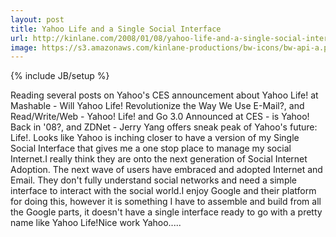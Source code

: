 ```yaml
---
layout: post
title: Yahoo Life and a Single Social Interface
url: http://kinlane.com/2008/01/08/yahoo-life-and-a-single-social-interface/
image: https://s3.amazonaws.com/kinlane-productions/bw-icons/bw-api-a.png
---
```

{% include JB/setup %}
Reading several posts on Yahoo's CES announcement about Yahoo Life! at Mashable - Will Yahoo Life! Revolutionize the Way We Use E-Mail?, and Read/Write/Web - Yahoo! Life! and Go 3.0 Announced at CES - is Yahoo! Back in '08?, and ZDNet - Jerry Yang offers sneak peak of Yahoo's future: Life!. Looks like Yahoo is inching closer to have a version of my Single Social Interface that gives me a one stop place to manage my social Internet.I really think they are onto the next generation of Social Internet Adoption.  The next wave of users have embraced and adopted Internet and Email.  They don't fully understand social networks and need a simple interface to interact with the social world.I enjoy Google and their platform for doing this, however it is something I have to assemble and build from all the Google parts, it doesn't have a single interface ready to go with a pretty name like Yahoo Life!Nice work Yahoo.....